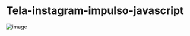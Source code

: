 # Tela-instagram-impulso-javascript
![image](https://user-images.githubusercontent.com/72636308/181918997-dc25b983-ca38-4ca5-a6a1-8600da9d0b01.png)
